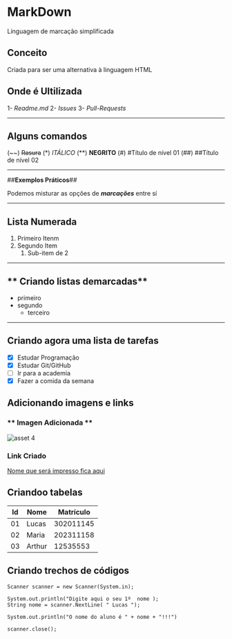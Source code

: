 # MarkDown
 Linguagem de marcação simplificada 

 ## **Conceito** 

  Criada para ser uma alternativa à linguagem HTML  

 ##  **Onde é Ultilizada** 

  1- *Readme.md* 
  2- *Issues* 
  3- *Pull-Requests*  

  ***

 ## **Alguns comandos** 

  (~~)  ~~Rasura~~ 
  (*)   *ITÁLICO* 
  (**)  **NEGRITO** 
  (#)   #Título de nível 01 
  (##)  ##Título de nível 02 

  ---  

  ##**Exemplos Práticos**## 

  Podemos misturar as opções de __*marcações*__ entre sí  

  --- 

  ## Lista Numerada ## 

  1. Primeiro Itenm
  2. Segundo Item
     1. Sub-item de 2
    
        
  *** 

  ## ** Criando listas demarcadas**

  * primeiro
  * segundo
     * terceiro
   

   *** 

   ## **Criando agora uma lista de tarefas**

   - [x] Estudar Programação 
   - [x] Estudar Git/GitHub 
   - [ ] Ir para a academia 
   - [x] Fazer a comida da semana

## **Adicionando imagens e links**

  
### ** Imagen Adicionada **
  ![asset 4](https://github.com/user-attachments/assets/dac60afc-d65f-41b3-9154-2f481ed6d50c) 

### **Link Criado** 
[Nome que será impresso fica aqui ](https://www.youtube.com) 

## **Criandoo tabelas** 

Id | Nome | Matrículo 
---|---|---| 
01 | Lucas | 302011145 
02 | Maria | 202311158 
03 | Arthur | 12535553 

## **Criando trechos de códigos** 

```
Scanner scanner = new Scanner(System.in);

System.out.println("Digite aqui o seu 1º  nome );
String nome = scanner.NextLine( " Lucas ");

System.out.println("O nome do aluno é " + nome + "!!!")

scanner.close(); 

```
